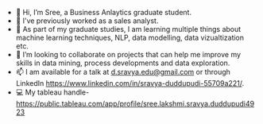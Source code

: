 - 👋 Hi, I’m Sree, a Business Anlaytics graduate student.
- 👀 I've previously worked as a sales analyst.
- 🌱 As part of my graduate studies, I am learning multiple things about machine learning techniques, NLP, data modelling, data vizualtization etc.
- 💞️ I’m looking to collaborate on projects that can help me improve my skills in data mining, process developments and data exploration.
- 📫 I am available for a talk at d.sravya.edu@gmail.com or through LinkedIn https://www.linkedin.com/in/sravya-duddupudi-55709a221/.
- 💻 My tableau handle- https://public.tableau.com/app/profile/sree.lakshmi.sravya.duddupudi4923
<!---
slsworks/slsworks is a ✨ special ✨ repository because its `README.md` (this file) appears on your GitHub profile.
You can click the Preview link to take a look at your changes.
--->

